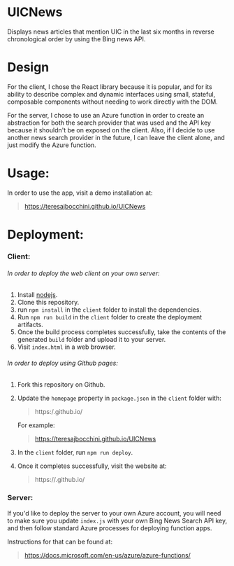 # UICNews

Displays news articles that mention UIC in the last six months in reverse chronological order by using the Bing news API.

# Design

For the client, I chose the React library because it is popular, and for its ability to describe complex and dynamic interfaces using small, stateful, composable components without needing to work directly with the DOM.

For the server, I chose to use an Azure function in order to create an abstraction for both the search provider that was used and the API key because it shouldn't be on exposed on the client. Also, if I decide to use another news search provider in the future, I can leave the client alone, and just modify the Azure function.

# Usage:

In order to use the app, visit a demo installation at:

> https://teresajbocchini.github.io/UICNews

# Deployment:

### Client:

###### In order to deploy the web client on your own server:

1. Install [nodejs](https://nodejs.org).
2. Clone this repository.
3. run `npm install` in the `client` folder to install the dependencies.
4. Run `npm run build` in the `client` folder to create the deployment artifacts.
5. Once the build process completes successfully, take the contents of the generated `build` folder and upload it to your server.
6. Visit `index.html` in a web browser.

###### In order to deploy using Github pages:

1. Fork this repository on Github.
2. Update the `homepage` property in `package.json` in the `client` folder with:

   > https:/<GITHUB ACCOUNT>.github.io/<REPOSITORY NAME>

   For example:

   > https://teresajbocchini.github.io/UICNews

3. In the `client` folder, run `npm run deploy`.
4. Once it completes successfully, visit the website at:

   > https://<GITHUB ACCOUNT>.github.io/<REPOSITORY NAME>

### Server:

If you'd like to deploy the server to your own Azure account, you will need to make sure you update `index.js` with your own Bing News Search API key, and then follow standard Azure processes for deploying function apps.

Instructions for that can be found at:

> https://docs.microsoft.com/en-us/azure/azure-functions/
